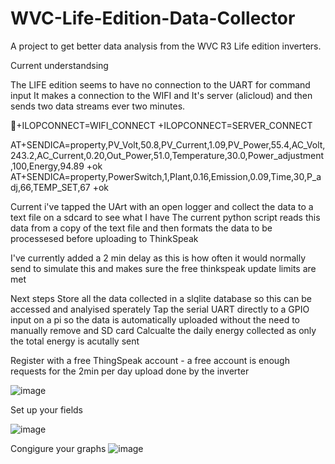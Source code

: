 # WVC-Life-Edition-Data-Collector
A project to get better data analysis from the WVC R3 Life edition inverters.

Current understandsing

The LIFE edition seems to have no connection to the UART for command input
It makes a connection to the WIFI and It's server (alicloud) and then sends two data streams ever two minutes.  

+ILOPCONNECT=WIFI_CONNECT
+ILOPCONNECT=SERVER_CONNECT


AT+SENDICA=property,PV_Volt,50.8,PV_Current,1.09,PV_Power,55.4,AC_Volt,243.2,AC_Current,0.20,Out_Power,51.0,Temperature,30.0,Power_adjustment,100,Energy,94.89
+ok
AT+SENDICA=property,PowerSwitch,1,Plant,0.16,Emission,0.09,Time,30,P_adj,66,TEMP_SET,67
+ok

Current i've tapped the UArt with an open logger and collect the data to a text file on a sdcard to see what I have
The current python script reads this data from a copy of the text file and then formats the data to be processesed before uploading to ThinkSpeak

I've currently added a 2 min delay as this is how often it would normally send to simulate this and makes sure the free thinkspeak update limits are met

Next steps
Store all the data collected in a slqlite database so this can be accessed and analyised sperately
Tap the serial UART directly to a GPIO input on a pi so the data is automatically uploaded without the need to manually remove and SD card
Calcualte the daily energy collected as only the total energy is acutally sent

Register with a free ThingSpeak account - a free account is enough requests for the 2min per day upload done by the inverter

![image](https://user-images.githubusercontent.com/18092613/233067232-51e05831-b3dd-4651-9f8d-82283e4708a2.png)

Set up your fields

![image](https://user-images.githubusercontent.com/18092613/233067452-5f0564bc-e5bf-4e0e-8cfc-6b77060c2096.png)

Congigure your graphs
![image](https://user-images.githubusercontent.com/18092613/233067629-367b6bb4-da00-4a8c-bce7-14bc63fc9550.png)

